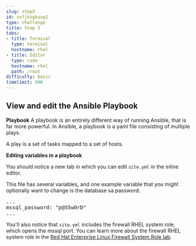 ```yaml
---
slug: step3
id: vvfjkzgkuvp2
type: challenge
title: Step 3
tabs:
- title: Terminal
  type: terminal
  hostname: rhel
- title: Editor
  type: code
  hostname: rhel
  path: /root
difficulty: basic
timelimit: 900
---
```

## View and edit the Ansible Playbook

**Playbook**
A playbook is an entirely different way of running Ansible, that is far more powerful. In Ansible, a playbook is a yaml file consisting of multiple plays.

A play is a set of tasks mapped to a set of hosts.

**Editing variables in a playbook**

You should notice a new tab in which you can edit ``site.yml`` in the inline editor.  

This file has several variables, and one example variable that you might optionally want to change is the database sa password.
<pre class="file">
...
mssql_password: "p@55w0rD"
...
</pre>

You'll also notice that ``site.yml`` includes the firewall RHEL system role, which opens the mssql port.  You can learn more about the firewall RHEL system role in the <a href="https://lab.redhat.com/tracks/firewall-system-role">Red Hat Enterprise Linux Firewall System Role lab</a>.